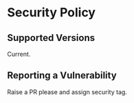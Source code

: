 # Security Policy

## Supported Versions

Current.

## Reporting a Vulnerability

Raise a PR please and assign security tag.
